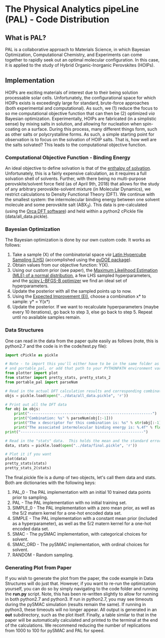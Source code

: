 # The Physical Analytics pipeLine (PAL) - Code Distribution

## What is PAL?
PAL is a collaborative approach to Materials Science, in which Bayesian Optimization, Computational Chemistry, and Experiments can come together to rapidly seek out an optimal molecular configuration.  In this case, it is applied to the study of Hybrid Organic-Inorganic Perovskites (HOIPs).

## Implementation
HOIPs are exciting materials of interest due to their being solution processable solar cells.  Unfortunately, the configurational space for which HOIPs exists is exceedingly large for standard, brute-force approaches (both experimental and computational).  As such, we (1) reduce the focus to so me computational objective function that can then be (2) optimized *via* Bayesian optimization.  Experimentally, HOIPs are fabricated (in a simplistic sense) by mixing salts in solution, and allowing for nucleation when spin-coating on a surface.  During this process, many different things form, such as other salts or polycrystalline forms.  As such, a simple starting point for observation is to focus on the solvation of HOIP salts.  That is, how well are the salts solvated?  This leads to the computational objective function.

### Computational Objective Function - Binding Energy
An ideal objective to define solvation is that of the [enthalpy of solvation](https://en.wikipedia.org/wiki/Enthalpy_change_of_solution).  Unfortunately, this is a fairly expensive calculation, as it requires a full solvation shell of solvents.  Further, with there being no multi-purpose perovskite/solvent force field (as of April 9th, 2018) that allows for the study of any arbitrary perovskite-solvent mixture (in Molecular Dynamics), we restrict calculations to Density Functional Theory (DFT).  We continue with the smallest system: the intermolecular binding energy between one solvent molecule and some perovskite salt (ABX<sub>3</sub>).  This data is pre-calculated (using the [Orca DFT software](https://orcaforum.cec.mpg.de/)) and held within a python2 cPickle file (data/all_data.pickle).

### Bayesian Optimization
The Bayesian optimization is done by our own custom code.  It works as follows:

1. Take a sample (X) of the combinatorial space *via* [Latin Hypercube Sampling (LHS)](https://pythonhosted.org/pyDOE/randomized.html) (accomplished using the [pyDOE package](https://github.com/tisimst/pyDOE/blob/master/pyDOE/doe_lhs.py)).
2. Obtain values from our objective function: Y(X).
3. Using our custom prior (see paper), the [Maximum Likelihood Estimation (MLE) of a normal distribution](https://en.wikipedia.org/wiki/Maximum_likelihood_estimation#Continuous_distribution,_continuous_parameter_space), a few LHS sampled hyperparameters, and the [scipy L-BFGS-B optimizer](https://docs.scipy.org/doc/scipy/reference/generated/scipy.optimize.minimize.html#scipy.optimize.minimize) we find an ideal set of hyperparameters.
4. Update the posterior with all the sampled points up to now.
5. Using the [Expected Improvement (EI)](https://arxiv.org/pdf/1506.01349.pdf), choose a combination x\* to sample: y\* = Y(x\*)
6. Update the posterior.  If we want to recalculate hyperparameters (maybe every 10 iterations), go back to step 3, else go back to step 5.  Repeat until no available samples remain.

### Data Structures

One can read in the data from the paper quite easily as follows (note, this is python2.7 and the code is in the code/test.py file):

```python
import cPickle as pickle

# Note - to import this you'll either have to be in the same folder as plotter
# and portable_pal, or add that path to your PYTHONPATH environment variable.
from plotter import plot
from statter import pretty_stats, pretty_stats_2
from portable_pal import parseNum

# Read in the actual DFT calculation results and corresponding combination.
objs = pickle.load(open("../data/all_data.pickle", 'r'))

# Print out all the DFT data
for obj in objs:
    print("--------------------------------------------------------")
    print("Combination: %s" % parseNum(obj[:-1]))
    print("The x descriptor for this combination is: %s" % str(obj[:-1]))
    print("The associated intermolecular binding energy is: %.4f" % float(obj[-1]))
print("--------------------------------------------------------")

# Read in the "stats" data.  This holds the mean and the standard error of measurement.
data, stats = pickle.load(open("../data/final.pickle", 'r'))

# Plot it if you want
plot(data)
pretty_stats(stats)
pretty_stats_2(stats)
```

The final.pickle file is a dump of two objects, let's call them data and stats.  Both are dictionaries with the following keys:

1. PAL_0 - The PAL implementation with an initial 10 trained data points prior to sampling.
2. PAL - The PAL implementation with no initial training set.
3. SIMPLE_0 - The PAL implementation with a zero mean prior, as well as the 5/2 matern kernel for a one-hot encoded data set.
4. SIMPLE - The PAL implementation with a constant mean prior (included as a hyperparameter), as well as the 5/2 matern kernel for a one-hot encoded data set.
5. SMAC - The pySMAC implementation, with categorical choices for solvent.
6. SMAC_ORD - The pySMAC implementation, with ordinal choices for solvent.
7. RANDOM - Random sampling.

### Generating Plot from Paper

If you wish to generate the plot from the paper, the code example in Data Structures will do just that.  However, if you want to re-run the optimization yourself, you can do so by simply navigating to the code folder and running the **run.py** script.  Note, this has been re-written slightly to allow for running in both python2.7 and python3.  If run in python2.7, you may see timeouts during the pySMAC simulation (results remain the same).  If running in python3, these timeouts will no longer appear.  All output is generated in an **out** subdirectory, such as the plot itself.  Finally, a table similar to that in the paper will be automatically calculated and printed to the terminal at the end of the calculations.  We recommend reducing the number of replications from 1000 to 100 for pySMAC and PAL for speed.
